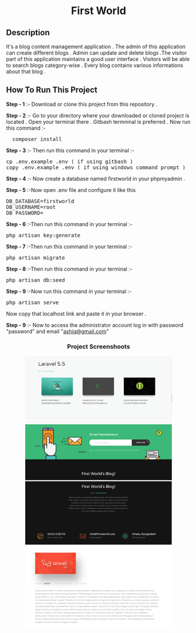 <h1 align="center">First World</h1>


Description
--
It's a blog content management application . The admin of this application can create different blogs . Admin can update and delete blogs .The visitor part of this application maintains a good user interface . Visitors will be able to search blogs category-wise . Every blog contains various informations about that blog .
<br>

How To Run This Project
--
**Step - 1** :- Download or clone this project from this repository .

**Step - 2** :- Go to your directory where your downloaded or cloned project is located . Open your terminal there . Gitbash termninal is preferred . Now run this command :-
<pre>
  composer install
</pre>

**Step - 3** :- Then run this command in your terminal :-
<pre>
cp .env.example .env ( if using gitbash )
copy .env.example .env ( if using windows command prompt )
</pre>

**Step - 4** :- Now create a database named firstworld in your phpmyadmin .

**Step - 5** :-Now open .env file and configure it like this
<pre>
DB_DATABASE=firstworld
DB_USERNAME=root
DB_PASSWORD= 
</pre>
**Step - 6** :-Then run this command in your terminal :-
<pre>
php artisan key:generate
</pre>
**Step - 7** :-Then run this command in your terminal :-
<pre>
php artisan migrate
</pre>
**Step - 8** :-Then run this command in your terminal :-
<pre>
php artisan db:seed
</pre>
**Step - 9** :-Now run this command in your terminal :-
<pre>
php artisan serve
</pre>
Now copy that localhost link and paste it in your browser .<br>

**Step - 9** :- Now to access the administrator account log in with password "password" and email "ashiq@gmail.com"

<h3 align="center">Project Screenshoots</h3>
<p align = center><img src="/Screenshots/01.PNG" width="400" style="max-width:100%;"><img src="/Screenshots/0002.PNG" width="400" style="max-width:100%;">
 <img src="/Screenshots/03.PNG" width="400" style="max-width:100%;"><img src="/Screenshots/L5.JPG" width="400" style="max-width:100%;">
</p>

